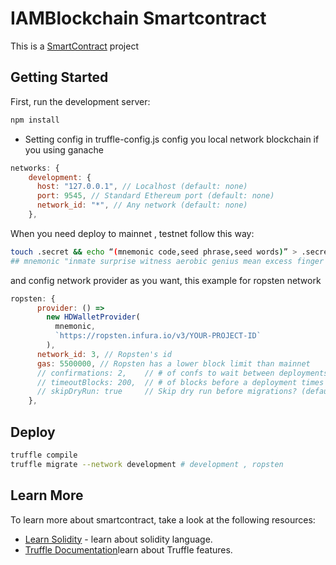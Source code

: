 # IAMBlockchain Smartcontract

This is a [SmartContract](https://trufflesuite.com/docs/truffle/index.html) project 

## Getting Started

First, run the development server:
```bash
npm install
```
- Setting config in truffle-config.js 
config you local network blockchain if you using ganache
```javascript
networks: {
    development: {
      host: "127.0.0.1", // Localhost (default: none)
      port: 9545, // Standard Ethereum port (default: none)
      network_id: "*", // Any network (default: none)
    },
```

When you need deploy to mainnet , testnet follow this way:
```bash
touch .secret && echo “(mnemonic code,seed phrase,seed words)” > .secret 
## mnemonic "inmate surprise witness aerobic genius mean excess finger zebra private link goddess"
```
and config network provider as you want, this example for ropsten network 
```javascript
ropsten: {
      provider: () =>
        new HDWalletProvider(
          mnemonic,
          `https://ropsten.infura.io/v3/YOUR-PROJECT-ID`
        ),
      network_id: 3, // Ropsten's id
      gas: 5500000, // Ropsten has a lower block limit than mainnet
      // confirmations: 2,    // # of confs to wait between deployments. (default: 0)
      // timeoutBlocks: 200,  // # of blocks before a deployment times out  (minimum/default: 50)
      // skipDryRun: true     // Skip dry run before migrations? (default: false for public nets )
    },
```
## Deploy
``` bash
truffle compile
truffle migrate --network development # development , ropsten 
```
## Learn More
To learn more about smartcontract, take a look at the following resources:
- [Learn Solidity](https://docs.soliditylang.org/en/v0.8.11/) - learn about solidity language.
- [Truffle Documentation](https://trufflesuite.com/docs/truffle/index.html)learn about Truffle features.
